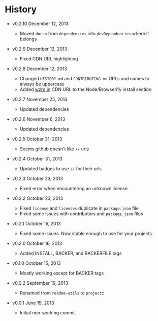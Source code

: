 # History

- v0.2.10 December 12, 2013
	- Moved `docco` from `dependencies` into `devDependencies` where it belongs

- v0.2.9 December 12, 2013
	- Fixed CDN URL highlighting

- v0.2.8 December 12, 2013
	- Changed `HISTORY.md` and `CONTRIBUTING.md` URLs and names to always be uppercase
	- Added [wzrd.in](http://wzrd.in/) CDN URL to the Node/Browserify install section

- v0.2.7 November 25, 2013
	- Updated dependencies

- v0.2.6 November 6, 2013
	- Updated dependencies

- v0.2.5 October 31, 2013
	- Seems github doesn't like `//` urls

- v0.2.4 October 31, 2013
	- Updated badges to use `//` for their urls

- v0.2.3 October 23, 2013
	- Fixed error when encountering an unknown license

- v0.2.2 October 23, 2013
	- Fixed `license` and `licenses` duplicate in `package.json` file
	- Fixed some issues with contributors and `package.json` files

- v0.2.1 October 16, 2013
	- Fixed some issues. Now stable enough to use for your projects.

- v0.2.0 October 16, 2013
	- Added INSTALL, BACKER, and BACKERFILE tags

- v0.1.0 October 15, 2013
	- Mostly working except for BACKER tags

- v0.0.2 September 19, 2013
	- Renamed from `readme-utils` to `projectz`

- v0.0.1 June 19, 2013
	- Initial non-working commit
